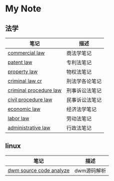 # My Note
## 法学

| 笔记                                                  | 描述           |
|-------------------------------------------------------|----------------|
| [commercial law](./commercial_law.md)                 | 商法学笔记     |
| [patent law](./patent_law.md)                         | 专利法笔记     |
| [property law](./property_law.md)                     | 物权法笔记     |
| [criminal law cr](./criminal_law_cr.md)               | 刑法学各论笔记 |
| [criminal procedure law](./criminal_procedure_law.md) | 刑事诉讼法笔记 |
| [civil procedure law](./civil_procedure_law.md)       | 民事诉讼法笔记 |
| [economic law](./economic_law.md)                     | 经济法学笔记   |
| [labor law](./labor_law.md)                           | 劳动法笔记     |
| [administrative law](./administrative_law.md)         | 行政法笔记     |


## linux
| 笔记                                                    | 描述        |
|---------------------------------------------------------|-------------|
| [dwm source code analyze](./dwm_source_code_analyze.md) | dwm源码解析 |
